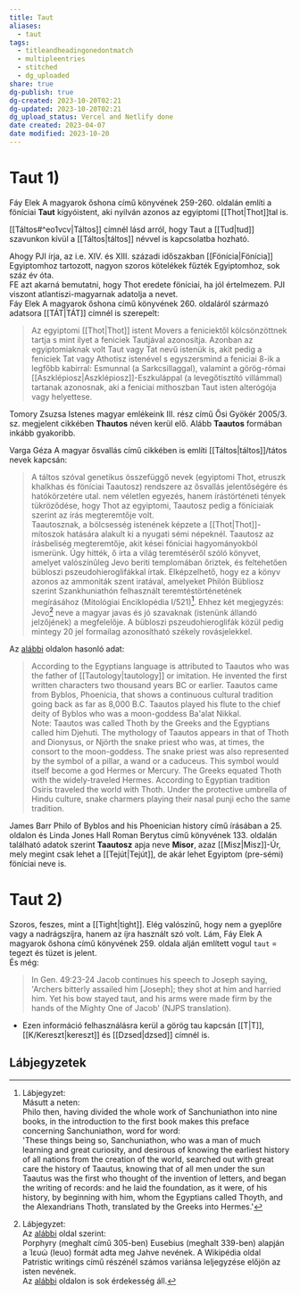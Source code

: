 ```yaml
---
title: Taut
aliases:
  - taut
tags:
  - titleandheadingonedontmatch
  - multipleentries
  - stitched
  - dg_uploaded
share: true
dg-publish: true
dg-created: 2023-10-20T02:21
dg-updated: 2023-10-20T02:21
dg_upload_status: Vercel and Netlify done
date created: 2023-04-07
date modified: 2023-10-20
---
```


# Taut 1)

Fáy Elek A magyarok őshona című könyvének 259-260. oldalán említi a föníciai **Taut** kígyóistent, aki nyilván azonos az egyiptomi [[Thot\|Thot]]tal is.  

[[Táltos#^eo1vcv\|Táltos]] címnél lásd arról, hogy Taut a [[Tud\|tud]] szavunkon kívül a [[Táltos\|táltos]] névvel is kapcsolatba hozható.

Ahogy PJI írja, az i.e. XIV. és XIII. századi időszakban [[Fönícia\|Fönícia]] Egyiptomhoz tartozott, nagyon szoros kötelékek fűzték Egyiptomhoz, sok száz év óta.  
FE azt akarná bemutatni, hogy Thot eredete föníciai, ha jól értelmezem. PJI viszont atlantiszi-magyarnak adatolja a nevet.  
Fáy Elek A magyarok őshona című könyvének 260. oldaláról származó adatsora [[TÁT\|TÁT]] címnél is szerepelt:  
> Az egyiptomi [[Thot\|Thot]] istent Movers a feniciektől kölcsönzöttnek tartja s mint ilyet a feniciek Tautjával azonosítja. Azonban az egyiptomiaknak volt Taut vagy Tat nevű istenük is, akit pedig a feniciek Tat vagy Athotisz istenével s egyszersmind a feniciai 8-ik a legfőbb kabirral: Esmunnal (a Sarkcsillaggal), valamint a görög-római [[Aszklépiosz\|Aszklépiosz]]-Eszkuláppal (a levegőtisztító villámmal) tartanak azonosnak, aki a feniciai mithoszban Taut isten alterógója vagy helyettese.  

Tomory Zsuzsa Istenes magyar emlékeink III. rész című Ősi Gyökér 2005/3. sz. megjelent cikkében **Thautos** néven kerül elő. Alább **Taautos** formában inkább gyakoribb.  

Varga Géza A magyar ősvallás című cikkében is említi [[Táltos\|táltos]]/tátos nevek kapcsán:  
> A táltos szóval genetikus összefüggő nevek (egyiptomi Thot, etruszk khalkhas és föníciai Taautosz) rendszere az ősvallás jelentőségére és hatókörzetére utal. nem véletlen egyezés, hanem írástörténeti tények tükröződése, hogy Thot az egyiptomi, Taautosz pedig a föníciaiak szerint az írás megteremtője volt.  
> Taautosznak, a bölcsesség istenének képzete a [[Thot\|Thot]]-mítoszok hatására alakult ki a nyugati sémi népeknél. Taautosz az írásbeliség megteremtője, akit kései föníciai hagyományokból ismerünk. Úgy hitték, ő írta a világ teremtéséről szóló könyvet, amelyet valószínûleg Jevo beriti templomában őriztek, és feltehetően bübloszi pszeudohieroglifákkal írtak. Elképzelhető, hogy ez a könyv azonos az ammoniták szent iratával, amelyeket Philón Bübliosz szerint Szankhuniathón felhasznált teremtéstörténetének megírásához (Mitológiai Enciklopédia I/521)[^1]. Ehhez két megjegyzés: Jevo[^2] neve a magyar javas és jó szavaknak (istenünk állandó jelzőjének) a megfelelője. A bübloszi pszeudohieroglifák közül pedig mintegy 20 jel formailag azonosítható székely rovásjelekkel.  

Az [alábbi](https://www.aut.edu/phoenician.html) oldalon hasonló adat:  
> According to the Egyptians language is attributed to Taautos who was the father of [[Tautology\|tautology]] or imitation. He invented the first written characters two thousand years BC or earlier. Taautos came from Byblos, Phoenicia, that shows a continuous cultural tradition going back as far as 8,000 B.C. Taautos played his flute to the chief deity of Byblos who was a moon-goddess Ba'alat Nikkal.  
> Note: Taautos was called Thoth by the Greeks and the Egyptians called him Djehuti. The mythology of Taautos appears in that of Thoth and Dionysus, or Njörth the snake priest who was, at times, the consort to the moon-goddess. The snake priest was also represented by the symbol of a pillar, a wand or a caduceus. This symbol would itself become a god Hermes or Mercury. The Greeks equated Thoth with the widely-traveled Hermes. According to Egyptian tradition Osiris traveled the world with Thoth. Under the protective umbrella of Hindu culture, snake charmers playing their nasal punji echo the same tradition.  

James Barr Philo of Byblos and his Phoenician history című írásában a 25. oldalon és Linda Jones Hall Roman Berytus című könyvének 133. oldalán található adatok szerint **Taautosz** apja neve **Misor**, azaz [[Misz\|Misz]]-Úr, mely megint csak lehet a [[Tejút\|Tejút]], de akár lehet Egyiptom (pre-sémi) föníciai neve is.  

# Taut 2)

Szoros, feszes, mint a [[Tight\|tight]]. Elég valószínű, hogy nem a gyeplőre vagy a nadrágszíjra, hanem az íjra használt szó volt. Lám, Fáy Elek A magyarok őshona című könyvének 259. oldala alján említett vogul `taut` = tegezt és tüzet is jelent.  
És még:  
> In Gen. 49:23-24 Jacob continues his speech to Joseph saying, 'Archers bitterly assailed him \[Joseph\]; they shot at him and harried him. Yet his bow stayed taut, and his arms were made firm by the hands of the Mighty One of Jacob' (NJPS translation).  
- Ezen információ felhasználásra kerül a görög tau kapcsán [[T\|T]], [[K/Kereszt\|kereszt]] és [[Dzsed\|dzsed]] címnél is.  

## Lábjegyzetek

[^1]: Lábjegyzet:  
Másutt a neten:  
Philo then, having divided the whole work of Sanchuniathon into nine books, in the introduction to the first book makes this preface concerning Sanchuniathon, word for word:  
'These things being so, Sanchuniathon, who was a man of much learning and great curiosity, and desirous of knowing the earliest history of all nations from the creation of the world, searched out with great care the history of Taautus, knowing that of all men under the sun Taautus was the first who thought of the invention of letters, and began the writing of records: and he laid the foundation, as it were, of his history, by beginning with him, whom the Egyptians called Thoyth, and the Alexandrians Thoth, translated by the Greeks into Hermes.'

[^2]: Lábjegyzet:  
Az [alábbi](https://en.m.wikipedia.org/wiki/Tetragrammaton) oldal szerint:  
Porphyry (meghalt című 305-ben) Eusebius (meghalt 339-ben) alapján a Ἰευώ (Ieuo) formát adta meg Jahve nevének. A Wikipédia oldal Patristic writings című részénél számos variánsa leljegyzése előjön az isten nevének.  
Az [alábbi](https://phoenicia.org/theomythology.html) oldalon is sok érdekesség áll.  